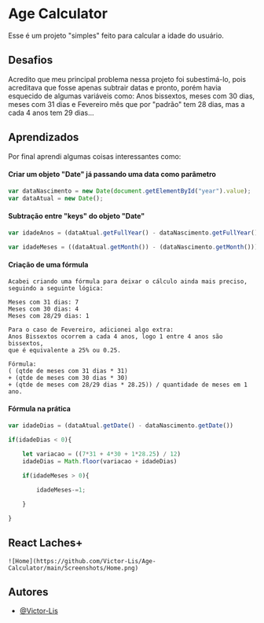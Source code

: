 
# Age Calculator

Esse é um projeto "simples" feito para calcular a idade do usuário.




## Desafios

Acredito que meu principal problema nessa projeto foi subestimá-lo, pois acreditava que fosse apenas subtrair datas e pronto, porém havia esquecido de algumas variáveis como: Anos bissextos, meses com 30 dias, meses com 31 dias e Fevereiro mês que por "padrão" tem 28 dias, mas a cada 4 anos tem 29 dias...




## Aprendizados

Por final aprendi algumas coisas interessantes como: 


#### Criar um objeto "Date" já passando uma data como parâmetro

```javascript
var dataNascimento = new Date(document.getElementById("year").value);
var dataAtual = new Date();
```

#### Subtração entre "keys" do objeto "Date"

```javascript
var idadeAnos = (dataAtual.getFullYear() - dataNascimento.getFullYear())

var idadeMeses = ((dataAtual.getMonth()) - (dataNascimento.getMonth()))
```

#### Criação de uma fórmula

```
Acabei criando uma fórmula para deixar o cálculo ainda mais preciso, seguindo a seguinte lógica:

Meses com 31 dias: 7
Meses com 30 dias: 4
Meses com 28/29 dias: 1

Para o caso de Fevereiro, adicionei algo extra:
Anos Bissextos ocorrem a cada 4 anos, logo 1 entre 4 anos são bissextos, 
que é equivalente a 25% ou 0.25.

Fórmula:
( (qtde de meses com 31 dias * 31) 
+ (qtde de meses com 30 dias * 30)
+ (qtde de meses com 28/29 dias * 28.25)) / quantidade de meses em 1 ano.
```

#### Fórmula na prática
```javascript
var idadeDias = (dataAtual.getDate() - dataNascimento.getDate())

if(idadeDias < 0){

    let variacao = ((7*31 + 4*30 + 1*28.25) / 12)
    idadeDias = Math.floor(variacao + idadeDias)
        
    if(idadeMeses > 0){

        idadeMeses-=1;

    }

}
```

## React Laches+
```
![Home](https://github.com/Victor-Lis/Age-Calculator/main/Screenshots/Home.png)
```

## Autores

- [@Victor-Lis](https://github.com/Victor-Lis)

